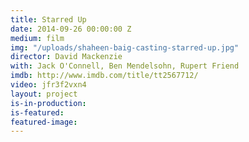 ```yaml
---
title: Starred Up
date: 2014-09-26 00:00:00 Z
medium: film
img: "/uploads/shaheen-baig-casting-starred-up.jpg"
director: David Mackenzie
with: Jack O'Connell, Ben Mendelsohn, Rupert Friend
imdb: http://www.imdb.com/title/tt2567712/
video: jfr3f2vxn4
layout: project
is-in-production: 
is-featured: 
featured-image: 
---
```


